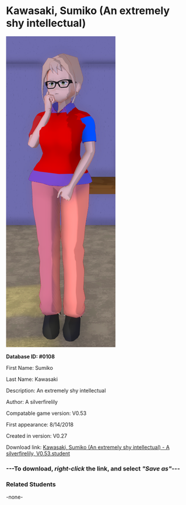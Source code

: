 # Kawasaki, Sumiko (An extremely shy intellectual)

<img src="../../Files/Images/Kawasaki, Sumiko (An extremely shy intellectual).png" title="Kawasaki, Sumiko (An extremely shy intellectual) - A silverfirelily, V0.53">

**Database ID: #0108**

First Name: Sumiko

Last Name: Kawasaki

Description: An extremely shy intellectual

Author: A silverfirelily

Compatable game version: V0.53

First appearance: 8/14/2018

Created in version: V0.27

Download link: <a href="https://raw.githubusercontent.com/Arbiter1223/Daigaku-Gurashi-Custom-Students/master/Files/Student%20Files/Kawasaki%2C%20Sumiko%20(An%20extremely%20shy%20intellectual)%20-%20A%20silverfirelily%2C%20V0.53.student">Kawasaki, Sumiko (An extremely shy intellectual) - A silverfirelily, V0.53.student</a>

### ---**To download, _right-click_ the link, and select _"Save as"_**---

### Related Students

-none-
